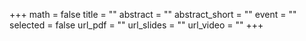 +++
math = false
title = ""
abstract = ""
abstract_short = ""
event = ""
selected = false
url_pdf = ""
url_slides = ""
url_video = ""
+++

